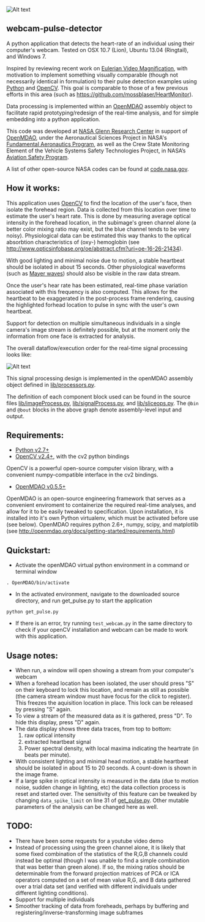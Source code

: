 ![Alt text](http://i.imgur.com/FHjCP1K.jpg "Screenshot")

webcam-pulse-detector
---------------------

A python application that detects the heart-rate of an individual using their 
computer's webcam. Tested on OSX 10.7 (Lion), Ubuntu 13.04 (Ringtail), and Windows 7.

Inspired by reviewing recent work on [Eulerian Video Magnification](http://people.csail.mit.edu/mrub/vidmag/), 
with motivation to implement something visually comparable (though not necessarily identical in formulation) to their
pulse detection examples using [Python](http://python.org/) and [OpenCV](http://opencv.org/). 
This goal is comparable to those of a few previous efforts in this area 
(such as https://github.com/mossblaser/HeartMonitor).

Data processing is implemented within an [OpenMDAO](http://openmdao.org/) assembly object to facilitate rapid 
prototyping/redesign of the real-time analysis, and for simple embedding into a python application.

This code was developed at [NASA Glenn Research Center](http://www.nasa.gov/centers/glenn/home/index.html) in 
support of [OpenMDAO](http://openmdao.org/), under the Aeronautical Sciences Project in NASA's 
[Fundamental Aeronautics Program](http://www.aeronautics.nasa.gov/fap/), as well as the Crew State Monitoring Element 
of the Vehicle Systems Safety Technologies Project, in NASA’s 
[Aviation Safety Program](http://www.aeronautics.nasa.gov/programs_avsafe.htm).

A list of other open-source NASA codes can be found at [code.nasa.gov](http://code.nasa.gov/project/).

How it works:
-----------------
This application uses [OpenCV](http://opencv.org/) to find the location of the user's face, then isolate the forehead region. Data is collected
from this location over time to estimate the user's heart rate. This is done by measuring average optical
intensity in the forehead location, in the subimage's green channel alone (a better color mixing ratio may exist, but the 
blue channel tends to be very noisy). Physiological data can be estimated this way thanks to the optical absorbtion 
characteristics of (oxy-) hemoglobin (see http://www.opticsinfobase.org/oe/abstract.cfm?uri=oe-16-26-21434). 

With good lighting and minimal noise due to motion, a stable heartbeat should be 
isolated in about 15 seconds. Other physiological waveforms (such as 
[Mayer waves](http://en.wikipedia.org/wiki/Mayer_waves)) should also be visible in the raw data stream.

Once the user's hear rate has been estimated, real-time phase variation associated with this 
frequency is also computed. This allows for the heartbeat to be exaggerated in the post-process frame rendering, 
causing the highlighted forhead location to pulse in sync with the user's own heartbeat.

Support for detection on multiple simultaneous individuals in a single camera's 
image stream is definitely possible, but at the moment only the information from one face 
is extracted for analysis.

The overall dataflow/execution order for the real-time signal processing looks like:

![Alt text](http://i.imgur.com/xS7O8U3.png "Signal processing")

This signal processing design is implemented in the openMDAO assembly object defined in
[lib/processors.py](lib/processors.py).

The definition of each component block used can be found in the source 
files [lib/imageProcess.py](lib/imageProcess.py), [lib/signalProcess.py](lib/signalProcess.py), and 
[lib/sliceops.py](lib/sliceops.py). The `@bin` and `@bout` blocks in the above graph denote assembly-level input and 
output.


Requirements:
---------------

- [Python v2.7+](http://python.org/)
- [OpenCV v2.4+](http://opencv.org/), with the cv2 python bindings
 
OpenCV is a powerful open-source computer vision library, with a convenient 
numpy-compatible interface in the cv2 bindings.

- [OpenMDAO v0.5.5+](http://openmdao.org/)

OpenMDAO is an open-source engineering framework that serves as a convenient 
enviroment to containerize the required real-time analyses, and 
allow for it to be easily tweaked to specification. Upon installation, it is installed into it's own Python virtualenv,
which must be activated before use (see below).
OpenMDAO requires python 2.6+, numpy, scipy, and matplotlib 
(see http://openmdao.org/docs/getting-started/requirements.html)

Quickstart:
------------
- Activate the openMDAO virtual python environment in a command or terminal window

```
. OpenMDAO/bin/activate
```
- In the activated environment, navigate to the downloaded source directory, and run get_pulse.py to start the application

```
python get_pulse.py
```
- If there is an error, try running `test_webcam.py` in the same directory to check if your openCV installation and webcam can be made to work
with this application.

Usage notes:
----------
- When run, a window will open showing a stream from your computer's webcam
- When a forehead location has been isolated, the user should press "S" on their 
keyboard to lock this location, and remain as still as possible (the camera 
stream window must have focus for the click to register). This freezes the aquisition location in place. This lock can
be released by pressing "S" again.
- To view a stream of the measured data as it is gathered, press "D". To hide this display, press "D" again.
- The data display shows three data traces, from top to bottom: 
   1. raw optical intensity
   2. extracted heartbeat signal
   3. Power spectral density, with local maxima indicating the heartrate (in beats per minute). 
- With consistent lighting and minimal head motion, a stable heartbeat should be 
isolated in about 15 to 20 seconds. A count-down is shown in the image frame.
- If a large spike in optical intensity is measured in the data (due to motion 
noise, sudden change in lighting, etc) the data collection process is reset and 
started over. The sensitivity of this feature can be tweaked by changing `data_spike_limit` on line 31 of [get_pulse.py](get_pulse.py).
Other mutable parameters of the analysis can be changed here as well.

TODO:
------
- There have been some requests for a youtube video demo
- Instead of processing using the green channel alone, it is likely that some fixed combination of the statistics of the
R,G,B channels could instead be optimal (though I was unable to find a simple combination that was better than green
alone). If so, the mixing ratios should be determinable from the forward projection matrices of PCA or ICA operators 
computed on a set of mean value R,G, and B data gathered over a trial data set (and verified with different individuals 
under different lighting conditions).
- Support for multiple individuals
- Smoother tracking of data from foreheads, perhaps by buffering and registering/inverse-transforming image subframes

